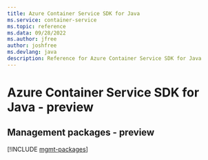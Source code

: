 ```yaml
---
title: Azure Container Service SDK for Java
ms.service: container-service
ms.topic: reference
ms.data: 09/28/2022
ms.author: jfree
author: joshfree
ms.devlang: java
description: Reference for Azure Container Service SDK for Java
---
```

# Azure Container Service SDK for Java - preview

## Management packages - preview
[!INCLUDE [mgmt-packages](container-service-mgmt-index.md)]